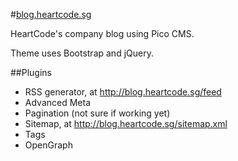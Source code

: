 #[blog.heartcode.sg](http://blog.heartcode.sg/)

HeartCode's company blog using Pico CMS.

Theme uses Bootstrap and jQuery. 

##Plugins

- RSS generator, at http://blog.heartcode.sg/feed
- Advanced Meta
- Pagination (not sure if working yet)
- Sitemap, at http://blog.heartcode.sg/sitemap.xml
- Tags
- OpenGraph